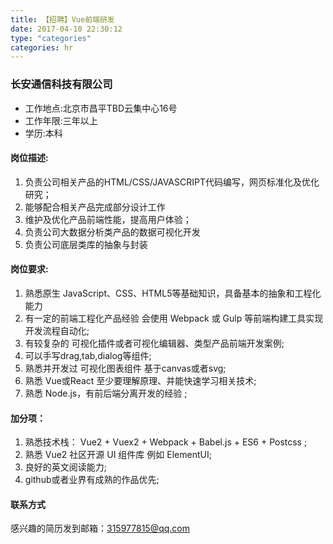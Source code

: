 ```yaml
---
title: 【招聘】Vue前端研发
date: 2017-04-10 22:30:12
type: "categories"
categories: hr
---
```


### 长安通信科技有限公司

- 工作地点:北京市昌平TBD云集中心16号
- 工作年限:三年以上
- 学历:本科


#### 岗位描述:
1. 负责公司相关产品的HTML/CSS/JAVASCRIPT代码编写，网页标准化及优化研究；
2. 能够配合相关产品完成部分设计工作
3. 维护及优化产品前端性能，提高用户体验；
4. 负责公司大数据分析类产品的数据可视化开发
5. 负责公司底层类库的抽象与封装


#### 岗位要求:
1. 熟悉原生 JavaScript、CSS、HTML5等基础知识，具备基本的抽象和工程化能力
2. 有一定的前端工程化产品经验 会使用 Webpack 或 Gulp 等前端构建工具实现开发流程自动化;
3. 有较复杂的 可视化插件或者可视化编辑器、类型产品前端开发案例;
4. 可以手写drag,tab,dialog等组件;
5. 熟悉并开发过 可视化图表组件 基于canvas或者svg;
6. 熟悉 Vue或React 至少要理解原理、并能快速学习相关技术;
7. 熟悉 Node.js，有前后端分离开发的经验 ;

#### 加分项： 
1. 熟悉技术栈： Vue2 + Vuex2 +  Webpack + Babel.js + ES6 + Postcss ;
2. 熟悉 Vue2 社区开源 UI 组件库 例如 ElementUI;
3. 良好的英文阅读能力;
4. github或者业界有成熟的作品优先;

#### 联系方式
感兴趣的简历发到邮箱：315977815@qq.com